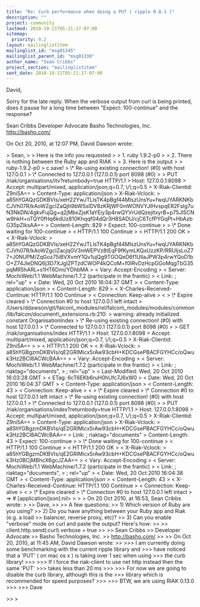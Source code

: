 ```yaml
---
title: "Re: Curb performance when doing a PUT ( ripple 0.8.1 )"
description: ""
project: community
lastmod: 2010-10-21T05:21:17-07:00
sitemap:
  priority: 0.2
layout: mailinglistitem
mailinglist_id: "msg01345"
mailinglist_parent_id: "msg01338"
author_name: "Sean Cribbs"
project_section: "mailinglistitem"
sent_date: 2010-10-21T05:21:17-07:00
---
```



David,

Sorry for the late reply. When the verbose output from curl is being printed, 
does it pause for a long time between "Expect: 100-continue" and the response?

Sean Cribbs 
Developer Advocate
Basho Technologies, Inc.
http://basho.com/

On Oct 20, 2010, at 12:07 PM, David Dawson wrote:

&gt; Sean, 
&gt; 
&gt; Here is the info you requested
&gt; 
&gt; 1. ruby 1.9.2-p0
&gt; 
&gt; 2. There is nothing between the Ruby app and RIAK
&gt; 
&gt; 3. Here is the output
&gt; 
&gt; ruby-1.9.2-p0 &gt; c.save!
&gt; \\* Re-using existing connection! (#0) with host 127.0.0.1
&gt; \\* Connected to 127.0.0.1 (127.0.0.1) port 8098 (#0)
&gt; &gt; PUT /riak/organisations/itv?returnbody=true HTTP/1.1
&gt; Host: 127.0.0.1:8098
&gt; Accept: multipart/mixed, application/json;q=0.7, \\*/\\*;q=0.5
&gt; X-Riak-Clientid: Z9ni5A==
&gt; Content-Type: application/json
&gt; X-Riak-Vclock: 
&gt; a85hYGAQzGDKBVIs/xeH22YwJTLlsTK4pBgf44MIszUnsYu+fwqUYARKNKbCJVh07R/kAoWZgcIZaQjh9bWSslDV8zKRjWF0mWONVYJlHvspqER2FsIg7uN3NkDN/4gkvFujQg+q2jMbxZjsK1aYEiy3p4rwQYVrUdQzejitxyrB+p75JlSCNw9hkH+oTQY0fHq6kdUz810Khqqf04dQr3H8SADU/cjC6TcfPYGqPt+HbAzbG35pZIksAA==
&gt; Content-Length: 829
&gt; Expect: 100-continue
&gt; 
&gt; \\* Done waiting for 100-continue
&gt; &lt; HTTP/1.1 100 Continue
&gt; &lt; HTTP/1.1 200 OK
&gt; &lt; X-Riak-Vclock: 
&gt; a85hYGAQzGDKBVIs/xeH22YwJTLlsTK4pBgf44MIszUnsYu+fwqUYARKNKbCJVh07R/kAoWZgcIZacjqGV3mWEPVz8tEqF9fKymLKQxUzzKP/RRUIjsLoZ77+J0NUPM/ZqGoz75iBVXvmY1Qv1ujQg9TGOQeD6f1UIlaJPW3p4rwYQoD1bO+Z74JleDNQ6j3D7XJgIZPTzdCWOP4kQCoM+f0IRvDzHcpGGoMqgTbG35pqMR5hARL+s1HT6Dmi/YDhbMA
&gt; &lt; Vary: Accept-Encoding
&gt; &lt; Server: MochiWeb/1.1 WebMachine/1.7.2 (participate in the frantic)
&gt; &lt; Link: ; rel="up"
&gt; &lt; Date: Wed, 20 Oct 2010 16:04:37 GMT
&gt; &lt; Content-Type: application/json
&gt; &lt; Content-Length: 829
&gt; &lt; X-Charles-Received-Continue: HTTP/1.1 100 Continue
&gt; &lt; Connection: Keep-alive
&gt; &lt; 
&gt; \\* Expire cleared
&gt; \\* Connection #0 to host 127.0.0.1 left intact
&gt; /Users/ddawson/git/falcon\\_modules/rel/falcon\\_modules/modules/common/lib/falcon/document\\_extensions.rb:210:
&gt; warning: already initialized constant OrganisationIndex
&gt; \\* Re-using existing connection! (#0) with host 127.0.0.1
&gt; \\* Connected to 127.0.0.1 (127.0.0.1) port 8098 (#0)
&gt; &gt; GET /riak/organisations/index HTTP/1.1
&gt; Host: 127.0.0.1:8098
&gt; Accept: multipart/mixed, application/json;q=0.7, \\*/\\*;q=0.5
&gt; X-Riak-Clientid: Z9ni5A==
&gt; 
&gt; &lt; HTTP/1.1 200 OK
&gt; &lt; X-Riak-Vclock: 
&gt; a85hYGBgzmDKBVIs/qE2GRlMicx5rAw93cbH+KDCGsePBACFGYHCc/oQwuk3Hz2BCl8ACWcBAA==
&gt; &lt; Vary: Accept-Encoding
&gt; &lt; Server: MochiWeb/1.1 WebMachine/1.7.2 (participate in the frantic)
&gt; &lt; Link: ; riaktag="documents", 
&gt; ; rel="up"
&gt; &lt; Last-Modified: Wed, 20 Oct 2010 16:03:28 GMT
&gt; &lt; ETag: 6cT6EKb6ruH0hUfc7J6xW0
&gt; &lt; Date: Wed, 20 Oct 2010 16:04:37 GMT
&gt; &lt; Content-Type: application/json
&gt; &lt; Content-Length: 43
&gt; &lt; Connection: Keep-alive
&gt; &lt; 
&gt; \\* Expire cleared
&gt; \\* Connection #0 to host 127.0.0.1 left intact
&gt; \\* Re-using existing connection! (#0) with host 127.0.0.1
&gt; \\* Connected to 127.0.0.1 (127.0.0.1) port 8098 (#0)
&gt; &gt; PUT /riak/organisations/index?returnbody=true HTTP/1.1
&gt; Host: 127.0.0.1:8098
&gt; Accept: multipart/mixed, application/json;q=0.7, \\*/\\*;q=0.5
&gt; X-Riak-Clientid: Z9ni5A==
&gt; Content-Type: application/json
&gt; X-Riak-Vclock: 
&gt; a85hYGBgzmDKBVIs/qE2GRlMicx5rAw93cbH+KDCGsePBACFGYHCc/oQwuk3Hz2BCl8ACWcBAA==
&gt; Link: ; riaktag="documents"
&gt; Content-Length: 43
&gt; Expect: 100-continue
&gt; 
&gt; \\* Done waiting for 100-continue
&gt; &lt; HTTP/1.1 100 Continue
&gt; &lt; HTTP/1.1 200 OK
&gt; &lt; X-Riak-Vclock: 
&gt; a85hYGBgzmDKBVIs/qE2GRlMicx5rAw93cbH+KDCGsePBACFGYHCc/oQwuk3Hz0BCjMBhcX6gcJZAA==
&gt; &lt; Vary: Accept-Encoding
&gt; &lt; Server: MochiWeb/1.1 WebMachine/1.7.2 (participate in the frantic)
&gt; &lt; Link: ; riaktag="documents", 
&gt; ; rel="up"
&gt; &lt; Date: Wed, 20 Oct 2010 16:04:38 GMT
&gt; &lt; Content-Type: application/json
&gt; &lt; Content-Length: 43
&gt; &lt; X-Charles-Received-Continue: HTTP/1.1 100 Continue
&gt; &lt; Connection: Keep-alive
&gt; &lt; 
&gt; \\* Expire cleared
&gt; \\* Connection #0 to host 127.0.0.1 left intact
&gt; =&gt; # [application/json]:nil&gt; 
&gt; 
&gt; 
&gt; On 20 Oct 2010, at 16:53, Sean Cribbs wrote:
&gt; 
&gt;&gt; Dave,
&gt;&gt; 
&gt;&gt; A few questions:
&gt;&gt; 1) Which version of Ruby are you using?
&gt;&gt; 2) Do you have anything between your Ruby app and Riak (e.g. a load 
&gt;&gt; balancer, reverse proxy, etc)?
&gt;&gt; 3) Can you enable "verbose" mode on curl and paste the output? Here's how:
&gt;&gt; 
&gt;&gt; client.http.send(:curl).verbose = true
&gt;&gt; 
&gt;&gt; Sean Cribbs 
&gt;&gt; Developer Advocate
&gt;&gt; Basho Technologies, Inc.
&gt;&gt; http://basho.com/
&gt;&gt; 
&gt;&gt; On Oct 20, 2010, at 11:45 AM, David Dawson wrote:
&gt;&gt; 
&gt;&gt;&gt; I am currently doing some benchmarking with the current ripple library and 
&gt;&gt;&gt; have noticed that a 'PUT' ( on mac os x ) is taking over 1 sec when using 
&gt;&gt;&gt; the curb library!
&gt;&gt;&gt; 
&gt;&gt;&gt; If I force the riak-client to use net http instead then the same 'PUT' 
&gt;&gt;&gt; takes less than 20 ms
&gt;&gt;&gt; 
&gt;&gt;&gt; For now we are going to disable the curb library, although this is the 
&gt;&gt;&gt; library which is recommended for speed purposes?
&gt;&gt;&gt; 
&gt;&gt;&gt; BTW, we are using RIAK 0.13.0
&gt;&gt;&gt; 
&gt;&gt;&gt; Dave

&gt;&gt; 
&gt; 

